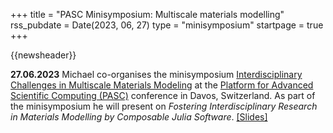 +++
title       = "PASC Minisymposium: Multiscale materials modelling"
rss_pubdate = Date(2023, 06, 27)
type        = "minisymposium"
startpage   = true
+++

{{newsheader}}

**27.06.2023** Michael co-organises the minisymposium
[Interdisciplinary Challenges in Multiscale Materials Modeling](https://pasc23.pasc-conference.org/program/minisymposia/)
at the [Platform for Advanced Scientific Computing (PASC)](https://pasc23.pasc-conference.org/) conference
in Davos, Switzerland. As part of the minisymposium he will present
on *Fostering Interdisciplinary Research in Materials Modelling by Composable Julia Software*.
[[Slides]](michael-herbst.com/slides/pasc23)
